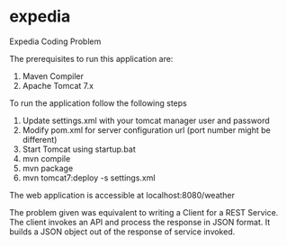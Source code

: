expedia
=======

Expedia Coding Problem

The prerequisites to run this application are:

1. Maven Compiler
2. Apache Tomcat 7.x

To run the application follow the following steps

1. Update settings.xml with your tomcat manager user and password
2. Modify pom.xml for server configuration url (port number might be different)
3. Start Tomcat using startup.bat
4. mvn compile
5. mvn package
6. mvn tomcat7:deploy -s settings.xml

The web application is accessible at localhost:8080/weather


The problem given was equivalent to writing a Client for a REST Service. The client invokes an API and process the response
in JSON format. It builds a JSON object out of the response of service invoked.
